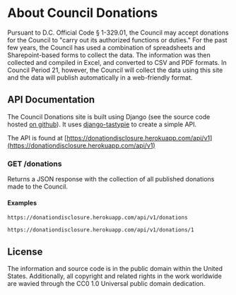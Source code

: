 # About Council Donations

Pursuant to D.C. Official Code § 1-329.01, the Council may accept donations for the Council to "carry out its authorized functions or duties." For the past few years, the Council has used a combination of spreadsheets and Sharepoint-based forms to collect the data. The information was then collected and compiled in Excel, and converted to CSV and PDF formats. In Council Period 21, however, the Council will collect the data using this site and the data will publish automatically in a web-friendly format.

## API Documentation

The Council Donations site is built using Django (see the source code hosted [on github](https://github.com/dccouncil/donations)). It uses [django-tastypie](http://django-tastypie.readthedocs.org/) to create a simple API.

The API is found at [https://donationdisclosure.herokuapp.com/api/v1](https://donationdisclosure.herokuapp.com/api/v1)

### GET /donations

Returns a JSON response with the collection of all published donations made to the Council.

#### Examples

`https://donationdisclosure.herokuapp.com/api/v1/donations`

`https://donationdisclosure.herokuapp.com/api/v1/donations/1`

## License

The information and source code is in the public domain within the United States. Additionally, all copyright and related rights in the work worldwide are wavied through the CC0 1.0 Universal public domain dedication.
